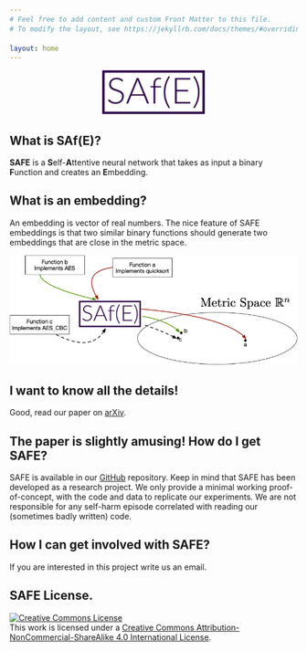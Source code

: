 ```yaml
---
# Feel free to add content and custom Front Matter to this file.
# To modify the layout, see https://jekyllrb.com/docs/themes/#overriding-theme-defaults

layout: home
---
```


<div style="text-align:center"><img src ="img\safe2.jpg" /></div>

What is SAf(E)?
-------------

**SAFE** is a **S**elf-**A**ttentive neural network that takes as input a binary **F**unction and creates an **E**mbedding.

What is an embedding?
-------------
 An embedding is vector of real numbers. The nice feature of SAFE embeddings is that two similar binary functions should generate two embeddings
 that are close in the metric space. 
  
<div style="text-align:center"><img src ="img\metric.png" /></div>
 
 I want to know all the details!
-------------
Good, read our paper on [arXiv](https://arxiv.org/abs/1811.05296).
 
The paper is slightly amusing! How do I get SAFE?
------------- 
SAFE is available in our [GitHub](https://github.com/gadiluna/SAFE) repository. Keep in mind that SAFE has been developed as a research project. We only provide a minimal working proof-of-concept,
with the code and data to replicate our experiments. We are not responsible for any self-harm episode correlated with reading our (sometimes badly written) code.

How I can get involved with SAFE?
------------- 
If you are interested in this project write us an email. 

SAFE License.
-------
<a rel="license" href="http://creativecommons.org/licenses/by-nc-sa/4.0/"><img alt="Creative Commons License" style="border-width:0" src="https://i.creativecommons.org/l/by-nc-sa/4.0/88x31.png" /></a><br />This work is licensed under a <a rel="license" href="http://creativecommons.org/licenses/by-nc-sa/4.0/">Creative Commons Attribution-NonCommercial-ShareAlike 4.0 International License</a>.